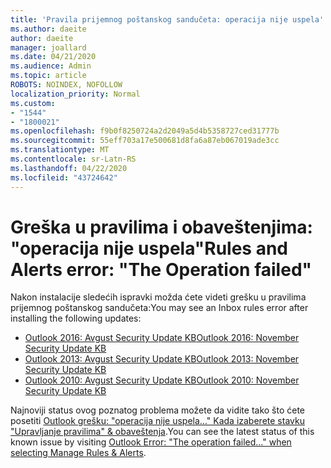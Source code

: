 ```yaml
---
title: 'Pravila prijemnog poštanskog sandučeta: operacija nije uspela'
ms.author: daeite
author: daeite
manager: joallard
ms.date: 04/21/2020
ms.audience: Admin
ms.topic: article
ROBOTS: NOINDEX, NOFOLLOW
localization_priority: Normal
ms.custom:
- "1544"
- "1800021"
ms.openlocfilehash: f9b0f8250724a2d2049a5d4b5358727ced31777b
ms.sourcegitcommit: 55eff703a17e500681d8fa6a87eb067019ade3cc
ms.translationtype: MT
ms.contentlocale: sr-Latn-RS
ms.lasthandoff: 04/22/2020
ms.locfileid: "43724642"
---
```

# <a name="rules-and-alerts-error-the-operation-failed"></a><span data-ttu-id="976bd-102">Greška u pravilima i obaveštenjima: "operacija nije uspela"</span><span class="sxs-lookup"><span data-stu-id="976bd-102">Rules and Alerts error: "The Operation failed"</span></span>

<span data-ttu-id="976bd-103">Nakon instalacije sledećih ispravki možda ćete videti grešku u pravilima prijemnog poštanskog sandučeta:</span><span class="sxs-lookup"><span data-stu-id="976bd-103">You may see an Inbox rules error after installing the following updates:</span></span>

- [<span data-ttu-id="976bd-104">Outlook 2016: Avgust Security Update KB</span><span class="sxs-lookup"><span data-stu-id="976bd-104">Outlook 2016: November Security Update KB</span></span>](https://support.microsoft.com/help/4461506)
- [<span data-ttu-id="976bd-105">Outlook 2013: Avgust Security Update KB</span><span class="sxs-lookup"><span data-stu-id="976bd-105">Outlook 2013: November Security Update KB</span></span>](https://support.microsoft.com/help/4461486)
- [<span data-ttu-id="976bd-106">Outlook 2010: Avgust Security Update KB</span><span class="sxs-lookup"><span data-stu-id="976bd-106">Outlook 2010: November Security Update KB</span></span>](https://support.microsoft.com/help/4461585)

<span data-ttu-id="976bd-107">Najnoviji status ovog poznatog problema možete da vidite tako što ćete posetiti [Outlook grešku: "operacija nije uspela..." Kada izaberete stavku "Upravljanje pravilima" & obaveštenja](https://support.office.com/article/Outlook-Error-The-operation-failed-when-selecting-Manage-Rules-Alerts-64b6ff77-98c2-4564-9cbf-25bd8e17fb8b%20).</span><span class="sxs-lookup"><span data-stu-id="976bd-107">You can see the latest status of this known issue by visiting [Outlook Error: "The operation failed..." when selecting Manage Rules & Alerts](https://support.office.com/article/Outlook-Error-The-operation-failed-when-selecting-Manage-Rules-Alerts-64b6ff77-98c2-4564-9cbf-25bd8e17fb8b%20).</span></span>